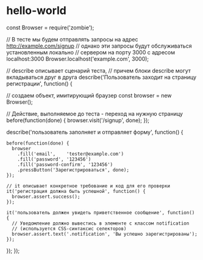 # hello-world
const Browser = require('zombie');

// В тесте мы будем отправлять запросы на адрес http://example.com/signup
// однако эти запросы будут обслуживаться установленным локально 
// сервером на порту 3000 с адресом localhost:3000
Browser.localhost('example.com', 3000);

// describe описывает сценарий теста, 
// причем блоки describe могут вкладываться друг в друга
describe('Пользователь заходит на страницу регистрации', function() {

  // создаем объект, имитирующий браузер
  const browser = new Browser();
  
  // Действие, выполняемое до теста - переход на нужную страницу
  before(function(done) {
    browser.visit('/signup', done);
  });

  describe('пользователь заполняет и отправляет форму', function() {

    before(function(done) {
      browser
        .fill('email',    'tester@example.com')
        .fill('password', '123456')
        .fill('password-confirm', '123456')
        .pressButton('Зарегистрироваться', done);
    });

    // it описывает конкретное требование и код для его проверки
    it('регистрация должна быть успешной', function() {
      browser.assert.success();
    });

    it('пользователь должен увидеть приветственное сообщение', function() {
      // Уведомление должно вывестись в элементе с классом notification 
      // (используется CSS-синтаксис селекторов)
      browser.assert.text('.notification', 'Вы успешно зарегистрированы');
    });
  });
});
